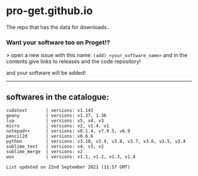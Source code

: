 # pro-get.github.io
The repo that has the data for downloads..

### Want your software too on Proget!?
\> open a new issue with this name: `(add) <your_software_name>` and in the contents give links to releases and the code repository!

and your software will be added!

<hr>

## softwares in the catalogue:
```
cudatext       | versions: v1.143
geany          | versions: v1.37, 1.36
lua            | versions: v5, v4, v3
micro          | versions: v2, v1.4, v1
notepad++      | versions: v8.1.4, v7.9.5, v6.9
pencil2d       | versions: v0.6.6
python         | versions: v3.10, v3.9, v3.8, v3.7, v3.6, v3.5, v3.4
sublime_text   | versions: v4, v3, v2
sublime_merge  | versions: v2
wox            | versions: v1.1, v1.2, v1.3, v1.4

List updated on 22nd September 2021 (11:57 GMT)
```
